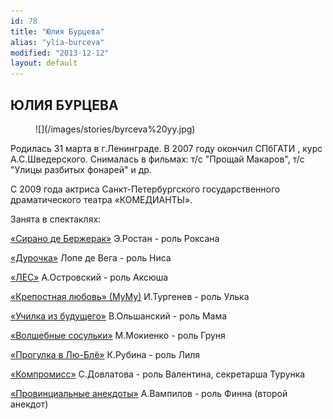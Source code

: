 ```yaml
---
id: 78
title: "Юлия Бурцева"
alias: "ylia-burceva"
modified: "2013-12-12"
layout: default
---
```


## ЮЛИЯ БУРЦЕВА

<figure>
![](/images/stories/byrceva%20yy.jpg)
</figure>

Родилась 31 марта в г.Ленинграде. В 2007 году окончил СПбГАТИ , курс А.С.Шведерского. Снималась в фильмах: т/с "Прощай Макаров", т/с "Улицы разбитых фонарей" и др.

С 2009 года актриса Санкт-Петербургского государственного драматического театра «КОМЕДИАНТЫ».

Занята в спектаклях:

[«Сирано де Бержерак»](60-sirano-de-bergerak.html) Э.Ростан - роль Роксана

[«Дурочка»](44-dyrochka.html) Лопе де Вега - роль Ниса

[«ЛЕС»](91-les.html) А.Островский - роль Аксюша

[«Крепостная любовь» (МуМу)](46-mumu.html) И.Тургенев - роль Улька

[«Училка из будущего»](90-ychilka.html) В.Ольшанский - роль Мама

[«Волшебные сосульки»](75-volshebnie-sosulki.html) М.Мокиенко - роль Груня

[«Прогулка в Лю-Блё»](73-progulka-v-ly-blio.html) К.Рубина - роль Лиля

[«Компромисс»](282-kompromiss-sdovlatov.html) С.Довлатова - роль Валентина, секретарша Турунка

[«Провинциальные анекдоты»](71-anekdoti.html) А.Вампилов - роль Финна (второй анекдот)

